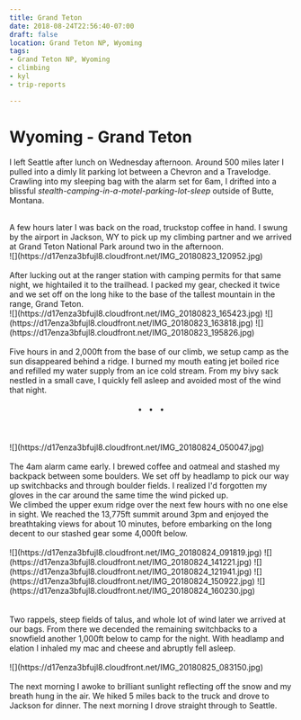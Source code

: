 ```yaml
---
title: Grand Teton
date: 2018-08-24T22:56:40-07:00
draft: false
location: Grand Teton NP, Wyoming
tags:
- Grand Teton NP, Wyoming
- climbing
- kyl
- trip-reports

---
```



# Wyoming - Grand Teton

I left Seattle after lunch on Wednesday afternoon. Around 500 miles
later I pulled into a dimly lit parking lot between a 
Chevron and a Travelodge. Crawling into my sleeping bag with the alarm set for 6am, 
I drifted into a blissful _stealth-camping-in-a-motel-parking-lot-sleep_ outside of Butte, Montana.

<br>
A few hours later I was back on the road, truckstop coffee in hand.
I swung by the airport in Jackson, WY to pick up my climbing partner and we arrived at Grand Teton
National Park around two in the afternoon.

<br>
![](https://d17enza3bfujl8.cloudfront.net/IMG_20180823_120952.jpg)
<br>

<br>
After lucking out at the ranger station with camping permits for that same night, we
hightailed it to the trailhead. I packed my gear, checked it twice and we set off on the 
long hike to the base of the tallest mountain in the range, Grand Teton. 

<br>
![](https://d17enza3bfujl8.cloudfront.net/IMG_20180823_165423.jpg)
![](https://d17enza3bfujl8.cloudfront.net/IMG_20180823_163818.jpg)
![](https://d17enza3bfujl8.cloudfront.net/IMG_20180823_195826.jpg)
<br>

<br>
Five hours in and 2,000ft from the base of our climb, we setup camp as the sun disappeared behind a ridge.
I burned my mouth eating jet boiled rice and refilled my water supply from an ice cold stream. 
From my bivy sack nestled in a small cave, I quickly fell asleep and avoided most of the wind that night.

<br>
<br>
<center>&bull; &nbsp; &bull; &nbsp; &bull; </center>
<br>
<br>


<br>
![](https://d17enza3bfujl8.cloudfront.net/IMG_20180824_050047.jpg)
<br>

<br>
The 4am alarm came early. 
I brewed coffee and oatmeal and stashed my backpack between some boulders.
We set off by headlamp to pick our way up switchbacks and through boulder fields.
I realized I'd forgotten my gloves in the car around the same time the wind picked up.

<br>
We climbed the upper exum ridge over the next few hours with no one else in sight.
We reached the 13,775ft summit around 3pm and enjoyed the breathtaking views for 
about 10 minutes, before embarking on the long decent to our stashed gear some 4,000ft below.

<br>
<br>
![](https://d17enza3bfujl8.cloudfront.net/IMG_20180824_091819.jpg)
![](https://d17enza3bfujl8.cloudfront.net/IMG_20180824_141221.jpg)
![](https://d17enza3bfujl8.cloudfront.net/IMG_20180824_121941.jpg)
![](https://d17enza3bfujl8.cloudfront.net/IMG_20180824_150922.jpg)
![](https://d17enza3bfujl8.cloudfront.net/IMG_20180824_160230.jpg)
<br>
<br>


<br>
Two rappels, steep fields of talus, and whole lot of wind later we arrived at our bags.
From there we decended the remaining switchbacks to a snowfield another 1,000ft below to camp for the night.
With headlamp and elation I inhaled my mac and cheese and abruptly fell asleep.

<br>
<br>
![](https://d17enza3bfujl8.cloudfront.net/IMG_20180825_083150.jpg)
<br>


<br>
The next morning I awoke to brilliant sunlight reflecting off the snow and my breath hung in the air.
We hiked 5 miles back to the truck and drove to Jackson for dinner. 
The next morning I drove straight through to Seattle.


